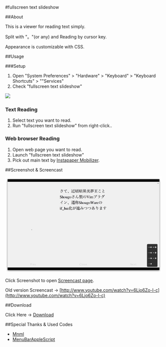 #fullscreen text slideshow

##About

This is a viewer for reading text simply. 

Split with "。"(or any) and Reading by cursor key.

Appearance is customizable with CSS. 

##Usage

###Setup

1. Open "System Preferences" > "Hardware" > "Keyboard" > "Keyboard Shortcuts" > ""Services"
2. Check "fullscreen text slideshow"

<img src="https://raw.github.com/veadar/fullscreen-text-slideshow/master/screenshot1.jpg">

### Text Reading

1. Select text you want to read.
2. Run "fullscreen text slideshow" from right-click.. 

### Web browser Reading

1. Open web page you want to read.
2. Launch "fullscreen text slideshow"
3. Pick out main text by <a href="http://mobilizer.instapaper.com/m">Instapaper Mobilizer</a>.

##Screenshot & Screencast

<a href="http://quick.as/bp7flg"><img src="https://github.com/veadar/fullscreen-text-slideshow/raw/master/screenshot2.png"></a>

Click Screenshot to open <a href="http://quick.as/bp7flg">Screencast page</a>.

Old version Screencast → [http://www.youtube.com/watch?v=6Ljo6Zo-I-c](http://www.youtube.com/watch?v=6Ljo6Zo-I-c)

##Download

Click Here → [Download](https://github.com/veadar/fullscreen-text-slideshow/releases)

##Special Thanks & Used Codes

- <a href="https://www.iconfinder.com/icons/33708/slideshow_icon#size=128">Mnml</a>
- <a href="http://memogakisouko.appspot.com/MenuBarAppleScript.html">MenuBarAppleScript</a>